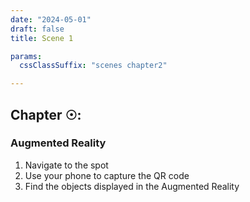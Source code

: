 ```yaml
---
date: "2024-05-01"
draft: false
title: Scene 1

params:
  cssClassSuffix: "scenes chapter2"

---
```


## Chapter &#9737;:

### Augmented Reality

1. Navigate to the spot
1. Use your phone to capture the QR code
1. Find the objects displayed in the Augmented Reality

